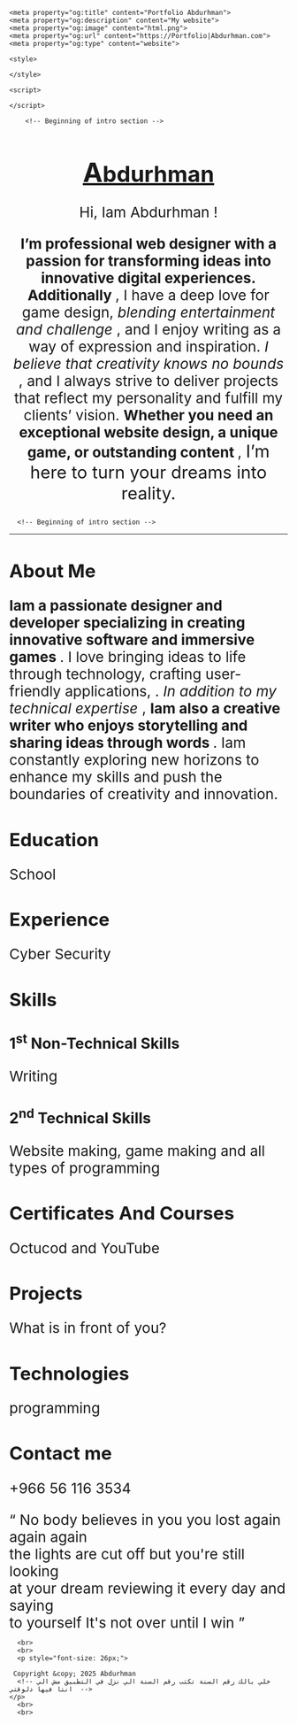 <!DOCTYPE html>
<html lang="en">
<head>
    <meta charset="UTF-8">
    <meta name="viewport" content="width=device-width, initial-scale=1.0">
    <meta name="author" content="Abdurhman">
    <title>Portfolio|Abdurhman</title>
    <meta name="description" content="My website">
    <meta name="keywords" content="Web, Abdurhman">
    <meta name="robots" content="index, follow">

    <meta property="og:title" content="Portfolio Abdurhman">
    <meta property="og:description" content="My website">
    <meta property="og:image" content="html.png">
    <meta property="og:url" content="https://Portfolio|Abdurhman.com">
    <meta property="og:type" content="website">

    <style>

    </style>

    <script>

    </script>

</head>

<body>

        <!-- Beginning of intro section -->

  <h1 style="text-align: center; font-size: 40px;">
    <ins>
      <abbr title="Devotee of God"><big>A</big>bdurhman</abbr>
    </ins>
  </h1>
  <p align="center" style="font-size: 26px;">Hi, Iam Abdurhman !</p>
  <p align="center" style="font-size: 26px;">
    <strong>
      I’m professional web designer with a passion for 
      transforming ideas into innovative digital experiences. Additionally
    </strong>
     , I have a deep love for game design,
      <em>
        blending entertainment and challenge
      </em>,
       and I enjoy writing as a way of expression and inspiration.
        <em>
          I believe that creativity knows no bounds
        </em>,
         and I always strive to deliver projects that reflect my
          personality and fulfill my clients’ vision.
           <strong>
            Whether you need an exceptional website design,
             a unique game, or outstanding content
            </strong>,
             <big>
              I’m here to turn your dreams into reality.
            </big>
          </p>

  <!-- End of intro section -->

      <!-- Beginning of intro section -->

<hr>

  <h2 style="font-size: 33px;">About Me</h2>
    <p style="font-size: 26px;">
    <strong>
      Iam a passionate designer and developer specializing in creating innovative software and immersive games
    </strong>
    . I love bringing ideas to life through technology, crafting user-friendly applications,  . 
    <em>
      In addition to my technical expertise
    </em>
     , 
     <strong>
      Iam also a creative writer who enjoys storytelling and sharing ideas through words
    </strong>. 
     Iam constantly exploring new horizons to enhance my skills and push the boundaries of creativity and innovation.



  </p>


  <!-- End of intro section -->

   <!-- Beginning of intro section -->

  <h2 style="font-size: 33px;">Education</h2>
<p style="font-size: 26px;">
School
</p>

<!-- End of intro section -->

<!-- Beginning of intro section -->

  <h2 style="font-size: 33px;">Experience</h2>
<p style="font-size: 26px;">
  Cyber ​​Security
</p>

<!-- End of intro section -->

<!-- Beginning of intro section -->

  <h2 style="font-size: 33px;">Skills</h2>

  <!-- End of intro section -->

   <!-- Beginning of intro section -->

  <h3 style="font-size: 27px;">1<sup>st</sup> Non-Technical Skills</h3>
<p style="font-size: 26px;">
Writing
</p>

<!-- End of intro section -->

<!-- Beginning of intro section -->

  <h3 style="font-size: 27px;">2<sup>nd</sup> Technical Skills</h3>
<p style="font-size: 26px;">
Website making, game making and all types of programming
</p>

<!-- End of intro section -->

 <!-- Beginning of intro section -->

  <h2 style="font-size: 33px;">Certificates And Courses</h2>
<p style="font-size: 26px;">
Octucod and YouTube
</p>

<!-- End of intro section -->

 <!-- Beginning of intro section -->

  <h2 style="font-size: 33px;">Projects</h2>
<p style="font-size: 26px;">
What is in front of you?
</p>

<!-- End of intro section -->

 <!-- Beginning of intro section -->

  <h2 style="font-size: 33px;">Technologies</h2>
<p style="font-size: 26px;">
programming
</p>

<!-- End of intro section -->

 <!-- Beginning of intro section -->

<h2 style="font-size: 33px;">Contact me</h2>
  <p style="font-size: 26px;">
    +966 56 116 3534
  </p>

  <q style="font-size: 26px;">
    No body believes in you you lost again again again <br>
     the lights are cut off but you're still looking <br>
      at your dream reviewing it every day and saying <br>
       to yourself It's not over until I win
      </q>
      
      <br>
      <br>
      <p style="font-size: 26px;">

     Copyright &copy; 2025 Abdurhman
      <!-- خلي بالك رقم السنة تكتب رقم السنة الي نزل في التطبيق مش الي انتا فيها دلوقتي  -->
    </p>
      <br>
      <br>


<!-- End of intro section -->

</body>

</html>
